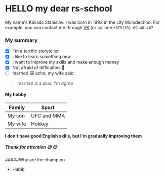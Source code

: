 # HELLO my dear rs-school 
My name's Kaliada Stanislav. I was born in 1993 in the city Molodechno. For example, you can contact me through [VK](https://vk.com/idkaliada) (or call me `+375(33)-69-48-407`

### My summary 

- [x] I'm a terrific storyteller
- [x] I like to learn something new
- [x] I want to improve my skills and make enough money
- [x] Not afraid of difficulties :punch:
- [ ] married :scream_cat:
echo, my wife said: 
> married is a plus. *I'm agree*

#### My hobby 

|     Family    |     Sport     |
| ------------- | ------------- |
| My son        |  UFC and MMA  |
| My wife       |     Hokkey    |

__I don't have good English skills, but I'm gradually improving them__

##### Thank for attention :wink: :smirk:

#####Why are the champion
* Habib
